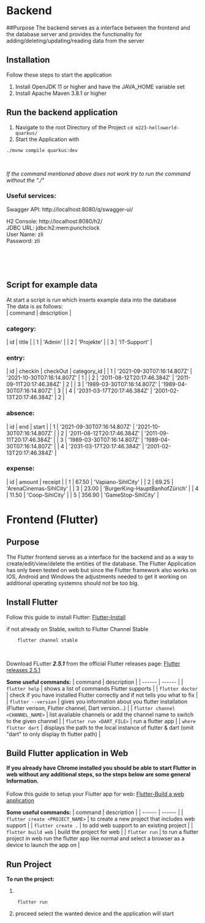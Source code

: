 # Backend

##Purpose
The backend serves as a interface between the frontend and the database server and provides the functionality for adding/deleting/updating/reading data from the server

## Installation
Follow these steps to start the application
1. Install OpenJDK 11 or higher and have the JAVA_HOME variable set 
2. Install Apache Maven 3.8.1 or higher

## Run the backend application
1. Navigate to the root Directory of the Project
`cd m223-helloworld-quarkus/`
2. Start the Application with 
```shell script
./mvnw compile quarkus:dev
```
<br/>

_If the command mentioned above does not work try to run the command without the "./"_

### Useful services:

Swagger API: http://localhost:8080/q/swagger-ui/

H2 Console: http://localhost:8080/h2/ <br/>
JDBC URL: jdbc:h2:mem:punchclock <br/>
User Name: zli <br/>
Password: zli

<br/>
<br/>
<br/>

## Script for example data
At start a script is run which inserts example data into the database <br/>
The data is as follows:
<br/>
| command | description |
### category:
| id | title |
| 1 | 'Admin' |
| 2 | 'Projekte' |
| 3 | 'IT-Support' |
### entry:
| id | checkIn | checkOut | category_id |
| 1 | '2021-09-30T07:16:14.807Z' | '2021-10-30T07:16:14.807Z' | 1 |
| 2 | '2011-08-12T20:17:46.384Z' | '2011-09-11T20:17:46.384Z' | 2 |
| 3 | '1989-03-30T07:16:14.807Z' | '1989-04-30T07:16:14.807Z' | 3 |
| 4 | '2031-03-17T20:17:46.384Z' | '2001-02-13T20:17:46.384Z' | 2 |
### absence:
| id | end | start |
| 1 | '2021-09-30T07:16:14.807Z' | '2021-10-30T07:16:14.807Z' |
| 2 | '2011-08-12T20:17:46.384Z' | '2011-09-11T20:17:46.384Z' |
| 3 | '1989-03-30T07:16:14.807Z' | '1989-04-30T07:16:14.807Z' |
| 4 | '2031-03-17T20:17:46.384Z' | '2001-02-13T20:17:46.384Z' |
### expense:
| id | amount | receipt |
| 1 | 67.50 | 'Vapiano-SihlCity' |
| 2 | 69.25 | 'ArenaCinemas-SihlCity' |
| 3 | 23.00 | 'BurgerKing-HauptBanhofZürich' |
| 4 | 11.50 | 'Coop-SihlCity' |
| 5 | 356.90 | 'GameStop-SihlCity'  |


# Frontend (Flutter)
## Purpose
The Flutter frontend serves as a interface for the backend and as a way to create/edit/view/delete the entities of the database.
The Flutter Application has only been tested on web but since the Flutter framework also works on IOS, Android and Windows the adjustments needed to get it working on additional operating systemns should not be too big.

## Install Flutter
Follow this guide to install Flutter: 
[Flutter-Install](https://flutter.dev/docs/get-started/install)<br/>

if not already on Stable, switch to Flutter Channel Stable<br/>
```shell script
    flutter channel stable
```
<br/>

Download FLutter **_2.5.1_** from the official Flutter releases page: [Flutter releases 2.5.1](https://flutter.dev/docs/development/tools/sdk/releases)<br/>

**Some useful commands:**
| command | description |
| ------ | ------ |
| `flutter help` | shows a list of commands Flutter supports |
| `flutter doctor` | check if you have installed Flutter correctly and if not tells you what to fix |
| `flutter --version` | gives you information about you flutter installation (Flutter verison, Flutter channel, Dart version...) |
| `flutter channel <CHANNEL_NAME>` | list available channels or add the channel name to switch to the given channel |
| `flutter run <DART_FILE>` | run a flutter app |
| `where flutter dart` | displays the path to the local instance of flutter & dart (omit "dart" to only display th flutter path) |

## Build Flutter application in Web
**If you already have Chrome installed you should be able to start Flutter in web without any additional steps, so the steps below are some general Information.**
<br/>
<br/>
Follow this guide to setup your Flutter app for web: [Flutter-Build a web application](https://flutter.dev/docs/get-started/web)

**Some useful commands:**
| command | description |
| ------ | ------ |
| `flutter create <PROJECT_NAME>` | to create a new project that includes web support |
| `flutter create .` | to add web support to an existing project |
| `flutter build web` | build the project for web |
| `flutter run` | to run a flutter project in web run the flutter app like normal and select a browser as a device to launch the app on |

## Run Project
**To run the project:**

1. 
```shell script
    flutter run
```
2. proceed select the wanted device and the application will start
